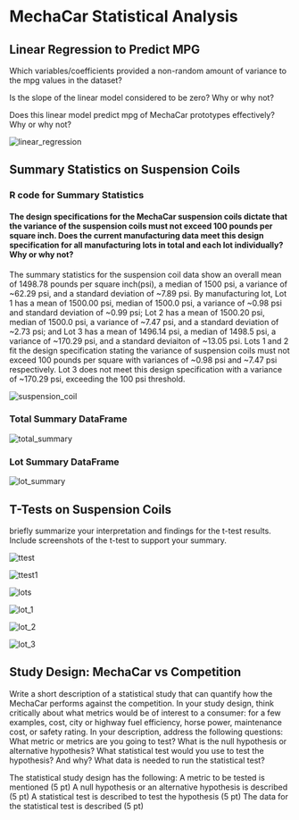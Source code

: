 
# MechaCar Statistical Analysis


## Linear Regression to Predict MPG

Which variables/coefficients provided a non-random amount of variance to the mpg values in the dataset?


Is the slope of the linear model considered to be zero? Why or why not?


Does this linear model predict mpg of MechaCar prototypes effectively? Why or why not?


![linear_regression](https://user-images.githubusercontent.com/78699521/122134222-089a2980-cdf3-11eb-94dd-e1ec066bc7c1.png)


## Summary Statistics on Suspension Coils

### R code for Summary Statistics


#### The design specifications for the MechaCar suspension coils dictate that the variance of the suspension coils must not exceed 100 pounds per square inch. Does the current manufacturing data meet this design specification for all manufacturing lots in total and each lot individually? Why or why not?


The summary statistics for the suspension coil data show an overall mean of 1498.78 pounds per square inch(psi), a median of 1500 psi, a variance of ~62.29 psi, and a standard deviation of ~7.89 psi.  By manufacturing lot, Lot 1 has a mean of 1500.00 psi, median of 1500.0 psi, a variance of ~0.98 psi and standard deviation of ~0.99 psi; Lot 2 has a mean of 1500.20 psi, median of 1500.0 psi, a variance of ~7.47 psi, and a standard deviation of ~2.73 psi; and Lot 3 has a mean of 1496.14 psi, a median of 1498.5 psi, a variance of ~170.29 psi, and a standard deviaiton of ~13.05 psi.  Lots 1 and 2 fit the design specification stating the variance of suspension coils must not exceed 100 pounds per square with variances of ~0.98 psi and ~7.47 psi respectively. Lot 3 does not meet this design specification with a variance of ~170.29 psi, exceeding the 100 psi threshold. 

![suspension_coil](https://user-images.githubusercontent.com/78699521/122658632-79f41800-d124-11eb-9021-23b11505e3af.png)


### Total Summary DataFrame
![total_summary](https://user-images.githubusercontent.com/78699521/122658637-8e381500-d124-11eb-8617-f7bf200396be.png)


### Lot Summary DataFrame
![lot_summary](https://user-images.githubusercontent.com/78699521/122658642-942df600-d124-11eb-9ac8-f5504f1a0bac.png)





## T-Tests on Suspension Coils


briefly summarize your interpretation and findings for the t-test results. Include screenshots of the t-test to support your summary.

![ttest](https://user-images.githubusercontent.com/78699521/122689285-5be6f000-d1d6-11eb-8fb6-e75546fa5e40.png)


![ttest1](https://user-images.githubusercontent.com/78699521/122690003-8edfb280-d1db-11eb-9a36-81818a0117e5.png)



![lots](https://user-images.githubusercontent.com/78699521/122690007-94d59380-d1db-11eb-85fb-2c7a601fc85d.png)



![lot_1](https://user-images.githubusercontent.com/78699521/122690010-999a4780-d1db-11eb-94bb-afe9bce9967f.png)



![lot_2](https://user-images.githubusercontent.com/78699521/122690012-9dc66500-d1db-11eb-80b8-701831627a19.png)



![lot_3](https://user-images.githubusercontent.com/78699521/122690017-a28b1900-d1db-11eb-9e7f-2902eb75d8fe.png)


## Study Design: MechaCar vs Competition

Write a short description of a statistical study that can quantify how the MechaCar performs against the competition. In your study design, think critically about what metrics would be of interest to a consumer: for a few examples, cost, city or highway fuel efficiency, horse power, maintenance cost, or safety rating.
In your description, address the following questions:
What metric or metrics are you going to test?
What is the null hypothesis or alternative hypothesis?
What statistical test would you use to test the hypothesis? And why?
What data is needed to run the statistical test?

The statistical study design has the following:
A metric to be tested is mentioned (5 pt)
A null hypothesis or an alternative hypothesis is described (5 pt)
A statistical test is described to test the hypothesis (5 pt)
The data for the statistical test is described (5 pt)
